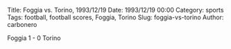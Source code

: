 Title: Foggia vs. Torino, 1993/12/19
Date: 1993/12/19 00:00
Category: sports
Tags: football, football scores, Foggia, Torino
Slug: foggia-vs-torino
Author: carbonero


Foggia 1 - 0 Torino
